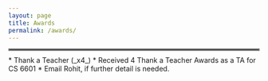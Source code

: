 ```yaml
---
layout: page
title: Awards
permalink: /awards/
---
```


<hr style="border:2px solid gray; margin-bottom: 10.0px">
  * Thank a Teacher (_x4_)
    * Received 4 Thank a Teacher Awards as a TA for CS 6601
    * Email Rohit, if further detail is needed.
